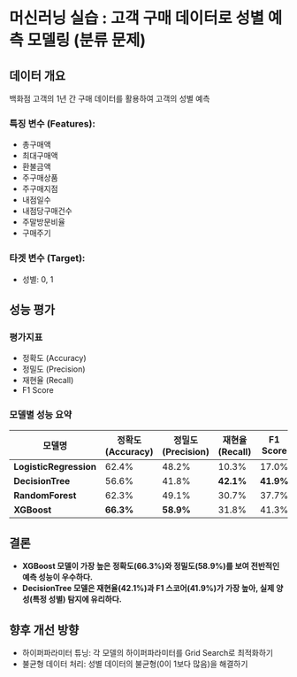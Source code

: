 # 머신러닝 실습 : 고객 구매 데이터로 성별 예측 모델링 (분류 문제)

## 데이터 개요
백화점 고객의 1년 간 구매 데이터를 활용하여 고객의 성별 예측

### **특징 변수 (Features)**:
- 총구매액
- 최대구매액
- 환불금액
- 주구매상품
- 주구매지점
- 내점일수
- 내점당구매건수
- 주말방문비율
- 구매주기

### **타겟 변수 (Target)**:
- 성별: 0, 1

## 성능 평가

### 평가지표

- 정확도 (Accuracy)  
- 정밀도 (Precision)  
- 재현율 (Recall)  
- F1 Score

### 모델별 성능 요약
| 모델명               | 정확도 (Accuracy) | 정밀도 (Precision) | 재현율 (Recall) | F1 Score |
|----------------------|-------------------|---------------------|------------------|----------|
| **LogisticRegression** | 62.4%            | 48.2%               | 10.3%            | 17.0%    |
| **DecisionTree**       | 56.6%            | 41.8%               | **42.1%**        | **41.9%** |
| **RandomForest**       | 62.3%            | 49.1%               | 30.7%            | 37.7%    |
| **XGBoost**            | **66.3%**        | **58.9%**           | 31.8%            | 41.3%    |


## 결론
- **XGBoost 모델이 가장 높은 정확도(66.3%)와 정밀도(58.9%)를 보여 전반적인 예측 성능이 우수하다.**
- **DecisionTree 모델은 재현율(42.1%)과 F1 스코어(41.9%)가 가장 높아, 실제 양성(특정 성별) 탐지에 유리하다.**

## 향후 개선 방향
- 하이퍼파라미터 튜닝: 각 모델의 하이퍼파라미터를 Grid Search로 최적화하기
- 불균형 데이터 처리: 성별 데이터의 불균형(0이 1보다 많음)을 해결하기
